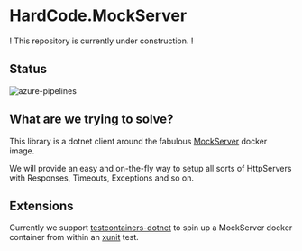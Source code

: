# HardCode.MockServer

! This repository is currently under construction. !

## Status
![azure-pipelines](https://dev.azure.com/aheldext/HardCode.MockServer/_apis/build/repos/github/badge?api-version=5.1-preview.2)

## What are we trying to solve?

This library is a dotnet client around the fabulous [MockServer](https://www.mock-server.com/) docker image.

We will provide an easy and on-the-fly way to setup all sorts of HttpServers with Responses, Timeouts, Exceptions and so on. 


## Extensions

Currently we support [testcontainers-dotnet](https://github.com/testcontainers/testcontainers-dotnet) to spin up a MockServer docker container from within an [xunit]() test.

